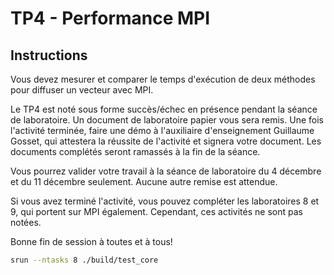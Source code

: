 # TP4 - Performance MPI

## Instructions

Vous devez mesurer et comparer le temps d'exécution de deux méthodes pour diffuser un vecteur avec MPI.

Le TP4 est noté sous forme succès/échec en présence pendant la séance de laboratoire. Un document de laboratoire papier vous sera remis. Une fois l'activité terminée, faire une démo à l'auxiliaire d'enseignement Guillaume Gosset, qui attestera la réussite de l'activité et signera votre document. Les documents complétés seront ramassés à la fin de la séance.

Vous pourrez valider votre travail à la séance de laboratoire du 4 décembre et du 11 décembre seulement. Aucune autre remise est attendue.

Si vous avez terminé l'activité, vous pouvez compléter les laboratoires 8 et 9, qui portent sur MPI également. Cependant, ces activités ne sont pas notées.

Bonne fin de session à toutes et à tous!

```sh
srun --ntasks 8 ./build/test_core 
```